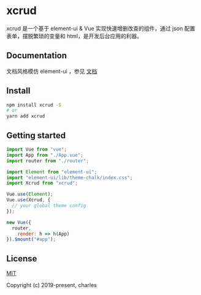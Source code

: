 # xcrud

xcrud 是一个基于 element-ui & Vue 实现快速增删改查的组件，通过 json 配置表单，摆脱繁琐的变量和 html，是开发后台应用的利器。

## Documentation

文档风格模仿 element-ui ，参见 [文档](https://goldsubmarine.github.io/xcrud)

## Install

```bash
npm install xcrud -S
# or
yarn add xcrud
```

## Getting started

```js
import Vue from "vue";
import App from "./App.vue";
import router from "./router";

import Element from "element-ui";
import "element-ui/lib/theme-chalk/index.css";
import Xcrud from "xcrud";

Vue.use(Element);
Vue.use(Xcrud, {
  // your global theme config
});

new Vue({
  router,
    render: h => h(App)
}).$mount("#app");
```

## License

[MIT](http://opensource.org/licenses/MIT)

Copyright (c) 2019-present, charles
